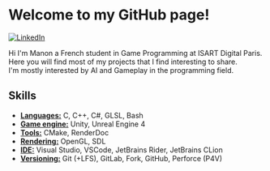 # Welcome to my GitHub page!
[![LinkedIn](https://img.shields.io/badge/Manon_MÉHALIN-0072b1?style=flat&logo=Linkedin)](https://linkedin.com/in/manon-méhalin-b97843204)

Hi I'm Manon a French student in Game Programming at ISART Digital Paris.  
Here you will find most of my projects that I find interesting to share.  
I'm mostly interested by AI and Gameplay in the programming field.  

## Skills
- <ins>**Languages:**</ins> C, C++, C#, GLSL, Bash
- <ins>**Game engine:**</ins> Unity, Unreal Engine 4
- <ins>**Tools:**</ins> CMake, RenderDoc
- <ins>**Rendering:**</ins> OpenGL, SDL
- <ins>**IDE:**</ins> Visual Studio, VSCode, JetBrains Rider, JetBrains CLion
- <ins>**Versioning:**</ins> Git (+LFS), GitLab, Fork, GitHub, Perforce (P4V)
